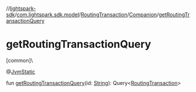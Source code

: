 //[lightspark-sdk](../../../../index.md)/[com.lightspark.sdk.model](../../index.md)/[RoutingTransaction](../index.md)/[Companion](index.md)/[getRoutingTransactionQuery](get-routing-transaction-query.md)

# getRoutingTransactionQuery

[common]\

@[JvmStatic](https://kotlinlang.org/api/latest/jvm/stdlib/kotlin.jvm/-jvm-static/index.html)

fun [getRoutingTransactionQuery](get-routing-transaction-query.md)(id: [String](https://kotlinlang.org/api/latest/jvm/stdlib/kotlin/-string/index.html)): Query&lt;[RoutingTransaction](../index.md)&gt;
